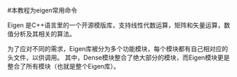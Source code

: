 #本教程为eigen常用命令

Eigen 是C++语言里的一个开源模版库，支持线性代数运算，矩阵和矢量运算，数值分析及其相关的算法。

为了应对不同的需求，Eigen库被分为多个功能模块，每个模块都有自己相对应的头文件，以供调用。 其中，Dense模块整合了绝大部分的模块，而Eigen模块更是整合了所有模块（也就是整个Eigen库）。


